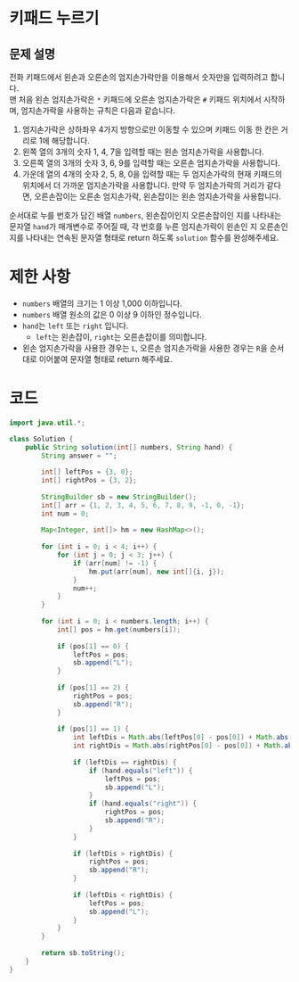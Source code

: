 # 키패드 누르기

## 문제 설명
전화 키패드에서 왼손과 오른손의 엄지손가락만을 이용해서 숫자만을 입력하려고 합니다.
<br>
맨 처음 왼손 엄지손가락은 `*` 키패드에 오른손 엄지손가락은 `#` 키패드 위치에서 시작하며, 엄지손가락을 사용하는 규칙은 다음과 같습니다.

1. 엄지손가락은 상하좌우 4가지 방향으로만 이동할 수 있으며 키패드 이동 한 칸은 거리로 1에 해당합니다.
2. 왼쪽 열의 3개의 숫자 1, 4, 7을 입력할 때는 왼손 엄지손가락을 사용합니다.
3. 오른쪽 열의 3개의 숫자 3, 6, 9를 입력할 때는 오른손 엄지손가락을 사용합니다.
4. 가운데 열의 4개의 숫자 2, 5, 8, 0을 입력할 때는 두 엄지손가락의 현재 키패드의 위치에서 더 가까운 엄지손가락을 사용합니다. 만약 두 엄지손가락의 거리가 같다면, 오른손잡이는 오른손 엄지손가락, 왼손잡이는 왼손 엄지손가락을 사용합니다.

순서대로 누를 번호가 담긴 배열 `numbers`, 왼손잡이인지 오른손잡이인 지를 나타내는 문자열 `hand`가 매개변수로 주어질 때, 각 번호를 누른 엄지손가락이 왼손인 지 오른손인 지를 나타내는 연속된 문자열 형태로 return 하도록 `solution` 함수를 완성해주세요.

# 제한 사항
- `numbers` 배열의 크기는 1 이상 1,000 이하입니다.
- `numbers` 배열 원소의 값은 0 이상 9 이하인 정수입니다.
- `hand`는 `left` 또는 `right` 입니다.
  - `left`는 왼손잡이, `right`는 오른손잡이를 의미합니다.
- 왼손 엄지손가락을 사용한 경우는 `L`, 오른손 엄지손가락을 사용한 경우는 `R`을 순서대로 이어붙여 문자열 형태로 return 해주세요.

# 코드
```java
import java.util.*;

class Solution {
    public String solution(int[] numbers, String hand) {
        String answer = "";
        
        int[] leftPos = {3, 0};
        int[] rightPos = {3, 2};
        
        StringBuilder sb = new StringBuilder();
        int[] arr = {1, 2, 3, 4, 5, 6, 7, 8, 9, -1, 0, -1};
        int num = 0;
        
        Map<Integer, int[]> hm = new HashMap<>();
        
        for (int i = 0; i < 4; i++) {
            for (int j = 0; j < 3; j++) {
                if (arr[num] != -1) {
                    hm.put(arr[num], new int[]{i, j});
                }
                num++;
            }
        }
        
        for (int i = 0; i < numbers.length; i++) {
            int[] pos = hm.get(numbers[i]);
            
            if (pos[1] == 0) {
                leftPos = pos;
                sb.append("L");
            }
            
            if (pos[1] == 2) {
                rightPos = pos;
                sb.append("R");
            }
            
            if (pos[1] == 1) {
                int leftDis = Math.abs(leftPos[0] - pos[0]) + Math.abs(leftPos[1] - pos[1]);
                int rightDis = Math.abs(rightPos[0] - pos[0]) + Math.abs(rightPos[1] - pos[1]);
                
                if (leftDis == rightDis) {
                    if (hand.equals("left")) {
                        leftPos = pos;
                        sb.append("L");
                    }
                    if (hand.equals("right")) {
                        rightPos = pos;
                        sb.append("R");
                    }
                }
                
                if (leftDis > rightDis) {
                    rightPos = pos;
                    sb.append("R");
                }
                
                if (leftDis < rightDis) {
                    leftPos = pos;
                    sb.append("L");
                }
            }
        }
        
        return sb.toString();
    }
}
```